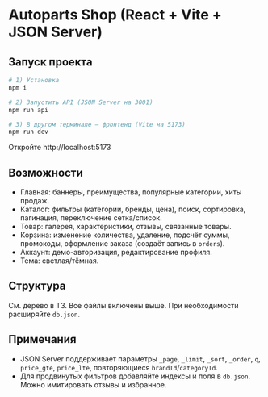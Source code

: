 # Autoparts Shop (React + Vite + JSON Server)

## Запуск проекта

```bash
# 1) Установка
npm i

# 2) Запустить API (JSON Server на 3001)
npm run api

# 3) В другом терминале — фронтенд (Vite на 5173)
npm run dev
```

Откройте http://localhost:5173 

## Возможности
- Главная: баннеры, преимущества, популярные категории, хиты продаж.
- Каталог: фильтры (категории, бренды, цена), поиск, сортировка, пагинация, переключение сетка/список.
- Товар: галерея, характеристики, отзывы, связанные товары.
- Корзина: изменение количества, удаление, подсчёт суммы, промокоды, оформление заказа (создаёт запись в `orders`).
- Аккаунт: демо-авторизация, редактирование профиля.
- Тема: светлая/тёмная.

## Структура
См. дерево в ТЗ. Все файлы включены выше. При необходимости расширяйте `db.json`.

## Примечания
- JSON Server поддерживает параметры `_page`, `_limit`, `_sort`, `_order`, `q`, `price_gte`, `price_lte`, повторяющиеся `brandId`/`categoryId`.
- Для продвинутых фильтров добавляйте индексы и поля в `db.json`. Можно имитировать отзывы и избранное.
